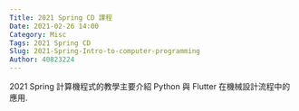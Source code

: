 ```yaml
---
Title: 2021 Spring CD 課程
Date: 2021-02-26 14:00
Category: Misc
Tags: 2021 Spring CD
Slug: 2021-Spring-Intro-to-computer-programming
Author: 40823224
---
```


2021 Spring  計算機程式的教學主要介紹 Python 與 Flutter 在機械設計流程中的應用.

<!-- PELICAN_END_SUMMARY -->


